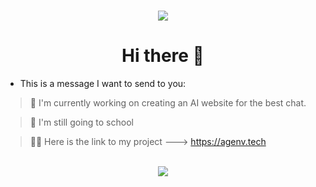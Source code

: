<h1 align="center">
  <a href="https://github.com/Atharvsinh-codez/Atharvsinh-codez">
  <img src="https://readme-typing-svg.herokuapp.com/?font=Calibri&color=%23259076&size=28&lines=Hello+%F0%9F%91%8B%2C+I%27m+Atharvsinh+Jadav">
    </a>  
</h1> 

<h1 align="center">Hi there 👋</h1>

- This is a message I want to send to you:

> 🔭 I'm currently working on creating an AI website for the best chat.

> 🌱 I'm still going to school

> 💁‍♂️ Here is the link to my project ---> https://agenv.tech
<br />
<div>

<div align="center">
  <img src="https://profile-counter.glitch.me/{At41rv1}/count.svg" />
